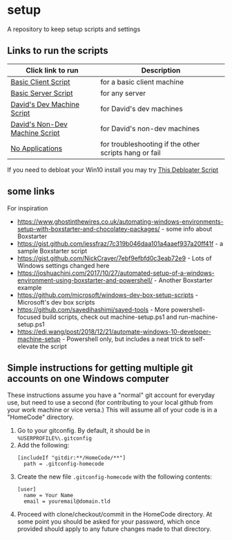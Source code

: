 # setup
A repository to keep setup scripts and settings

## Links to run the scripts

| Click link to run | Description |
|---------|---------|
| [Basic Client Script](https://boxstarter.org/package/url?https://raw.githubusercontent.com/Dessyreqt/setup/master/BasicClient.ps1) | for a basic client machine |
| [Basic Server Script](https://boxstarter.org/package/url?https://raw.githubusercontent.com/Dessyreqt/setup/master/BasicServer.ps1) | for any server |
| [David's Dev Machine Script](https://boxstarter.org/package/url?https://raw.githubusercontent.com/Dessyreqt/setup/master/David.ps1) | for David's dev machines |
| [David's Non-Dev Machine Script](https://boxstarter.org/package/url?https://raw.githubusercontent.com/Dessyreqt/setup/master/DavidNoDev.ps1) | for David's non-dev machines |
| [No Applications](https://boxstarter.org/package/url?https://raw.githubusercontent.com/Dessyreqt/setup/master/NoApps.ps1) | for troubleshooting if the other scripts hang or fail |

If you need to debloat your Win10 install you may try [This Debloater Script](https://github.com/Sycnex/Windows10Debloater)
## some links
For inspiration

- https://www.ghostinthewires.co.uk/automating-windows-environments-setup-with-boxstarter-and-chocolatey-packages/ - some info about Boxstarter
- https://gist.github.com/jessfraz/7c319b046daa101a4aaef937a20ff41f - a sample Boxstarter script
- https://gist.github.com/NickCraver/7ebf9efbfd0c3eab72e9 - Lots of Windows settings changed here
- https://joshuachini.com/2017/10/27/automated-setup-of-a-windows-environment-using-boxstarter-and-powershell/ - Another Boxstarter example
- https://github.com/microsoft/windows-dev-box-setup-scripts - Microsoft's dev box scripts
- https://github.com/sayedihashimi/sayed-tools - More powershell-focused build scripts, check out machine-setup.ps1 and run-machine-setup.ps1
- https://edi.wang/post/2018/12/21/automate-windows-10-developer-machine-setup - Powershell only, but includes a neat trick to self-elevate the script

## Simple instructions for getting multiple git accounts on one Windows computer

These instructions assume you have a "normal" git account for everyday use, but need to use a second (for contributing to your local github from your work machine or vice versa.) This will assume all of your code is in a "HomeCode" directory.
1. Go to your gitconfig. By default, it should be in `%USERPROFILE%\.gitconfig`
1. Add the following:
    ```
    [includeIf "gitdir:**/HomeCode/**"]
      path = .gitconfig-homecode
    ```
1. Create the new file `.gitconfig-homecode` with the following contents:
    ```
    [user]
      name = Your Name
      email = youremail@domain.tld
    ```
1. Proceed with clone/checkout/commit in the HomeCode directory. At some point you should be asked for your password, which once provided should apply to any future changes made to that directory.
